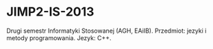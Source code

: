JIMP2-IS-2013
=============
Drugi semestr Informatyki Stosowanej (AGH, EAiIB). Przedmiot: jezyki i metody programowania. Jezyk: C++.
